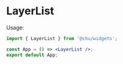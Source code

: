 # LayerList

Usage:

```jsx
import { LayerList } from '@chu/widgets';

const App = () => <LayerList />;
export default App;
```
